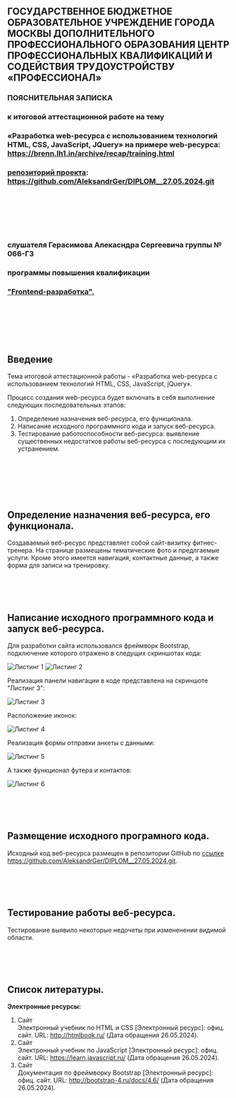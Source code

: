 ## **ГОСУДАРСТВЕННОЕ БЮДЖЕТНОЕ ОБРАЗОВАТЕЛЬНОЕ УЧРЕЖДЕНИЕ ГОРОДА МОСКВЫ ДОПОЛНИТЕЛЬНОГО ПРОФЕССИОНАЛЬНОГО ОБРАЗОВАНИЯ ЦЕНТР ПРОФЕССИОНАЛЬНЫХ КВАЛИФИКАЦИЙ И СОДЕЙСТВИЯ ТРУДОУСТРОЙСТВУ «ПРОФЕССИОНАЛ»**
### **ПОЯСНИТЕЛЬНАЯ ЗАПИСКА**
### к итоговой аттестационной работе на тему
### **«Разработка web-ресурса с использованием технологий HTML, CSS, JavaScript, JQuery»** на примере web-ресурса: https://brenn.lh1.in/archive/recap/training.html
### [репозиторий проекта](https://github.com/AleksandrGer/DIPLOM__27.05.2024.git): https://github.com/AleksandrGer/DIPLOM__27.05.2024.git
<br>
<br>
<br>
<br>
<br>

### слушателя Герасимова Алекасндра Сергеевича группы № 066-ГЗ
### программы повышения квалификации 
### <u>"Frontend-разработка".</u>
<br>
<br>
<br>
<br>
<br>

## **Введение**
Тема итоговой аттестационной работы - «Разработка web-ресурса с использованием технологий HTML, CSS, JavaScript, jQuery».

Процесс создания web-ресурса будет включать в себя выполнение следующих последовательных этапов:

1. Определение назначения веб-ресурса, его функционала.
2. Написание исходного программного кода и запуск веб-ресурса.
3. Тестирование работоспособности веб-ресурса: выявление существенных недостатков работы веб-ресурса с последующим их устранением.
<br>
<br>
<br>
<br>
<br>

## **Определение назначения веб-ресурса, его функционала.**
Создаваемый веб-ресурс представляет собой сайт-визитку фитнес-тренера.
На странице размещены тематические фото и предлгаемые услуги. Кроме этого имеется навигация, контактные данные, а также форма для записи на тренировку.
<br>
<br>
<br>
<br>
<br>

## **Написание исходного программного кода и запуск веб-ресурса.**
Для разработки сайта использовался фреймворк Bootstrap, подключение которого отражено в следущих скриншотах кода: <br>

![Листинг 1](Bootstrap_1.png "Листинг 1")
![Листинг 2](Bootstrap_2.png "Листинг 2")
<br>

Реализация панели навигации в коде представлена на скриншоте "Листинг 3": <br>

![Листинг 3](Nav.png "Листинг 3")
<br>

Расположение иконок: <br>

![Листинг 4](Icons.png "Листинг 4")
<br>

Реализация формы отправки анкеты с данными: <br>

![Листинг 5](Form.png "Листинг 5")
<br>

А также функционал футера и контактов: <br>

![Листинг 6](Footer.png "Листинг 6")
<br>
<br>
<br>
<br>
<br>

## **Размещение исходного програмного кода.**
Исходный код веб-ресурса размещен в репозитории GitHub по [ссылке](https://github.com/AleksandrGer/DIPLOM__27.05.2024.git) https://github.com/AleksandrGer/DIPLOM__27.05.2024.git.
<br>
<br>
<br>
<br>
<br>

## **Тестирование работы веб-ресурса.**
Тестирование выявило некоторые недочеты при измененении видимой области.
<br>
<br>
<br>
<br>
<br>

## **Список литературы.**
**Электронные ресурсы:**

1. Сайт <br>
Электронный учебник по HTML и CSS [Электронный ресурс]: офиц. сайт. URL: http://htmlbook.ru/ (Дата обращения 26.05.2024).
2. Сайт <br>
Электронный учебник по JavaScript [Электронный ресурс]: офиц. сайт. URL: https://learn.javascript.ru/ (Дата обращения 26.05.2024).
3. Сайт <br>
Документация по фреймворку Bootstrap [Электронный ресурс]: офиц. сайт. URL: http://bootstrap-4.ru/docs/4.6/ (Дата обращения 26.05.2024).







